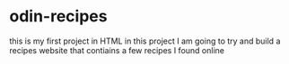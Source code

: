 # odin-recipes
this is my first project in HTML 
in this project I am going to try and build a recipes website 
that contiains a few recipes I found online 